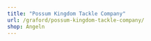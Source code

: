 ```yaml
---
title: "Possum Kingdom Tackle Company"
url: /graford/possum-kingdom-tackle-company/
shop: Angeln
---
```

